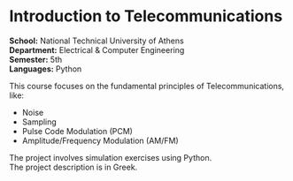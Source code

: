 # Introduction to Telecommunications

**School:** National Technical University of Athens\
**Department:** Electrical & Computer Engineering\
**Semester:** 5th\
**Languages:** Python

This course focuses on the fundamental principles of Telecommunications, like:
* Noise
* Sampling
* Pulse Code Modulation (PCM)
* Amplitude/Frequency Modulation (AM/FM)

The project involves simulation exercises using Python.  
The project description is in Greek.
